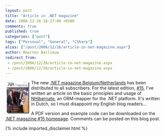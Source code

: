 ```yaml
---
layout: post
title: "Article in .NET magazine"
date: 2006-12-26 16:37:00 +0100
comments: true
published: true
categories: ["post"]
tags: ["Personal", "General", "CSharp"]
alias: ["/post/2006/12/26/article-in-net-magazine.aspx"]
author: Maarten Balliauw
redirect_from:
 - /post/2006/12/26/article-in-net-magazine.aspx
 - /post/2006/12/26/article-in-net-magazine.aspx
---
```

<p><a href="/images/WindowsLiveWriter/Articlein.NETmagazine_9C2A/20061226-netmag.jpg" mce_href="/images/WindowsLiveWriter/Articlein.NETmagazine_9C2A/20061226-netmag.jpg" atomicselection="true"><img src="/images/WindowsLiveWriter/Articlein.NETmagazine_9C2A/20061226-netmag_thumb.jpg" style="border: 0px none ; margin: 5px;" mce_src="/images/WindowsLiveWriter/Articlein.NETmagazine_9C2A/20061226-netmag_thumb.jpg" align="left" border="0" height="104" width="73"></a> The new <a href="http://www.microsoft.com/netherlands/msdn/netmagazine/default.aspx" mce_href="http://www.microsoft.com/netherlands/msdn/netmagazine/default.aspx">.NET magazine Belgium/Netherlands</a> has been distributed to all subscribers. For the latest edition, <a href="http://www.microsoft.com/netherlands/msdn/netmagazine/code/magazine15.aspx" mce_href="http://www.microsoft.com/netherlands/msdn/netmagazine/code/magazine15.aspx">#15</a>, I've written an article on the basic principles and usage of <a href="http://www.nhibernate.org" mce_href="http://www.nhibernate.org">NHibernate</a>, an ORM-mapper for the .NET platform. It's written in Dutch, so I must disappoint my English blog readers... </p><p>A PDF version and example code can be downloaded on the <a href="http://www.microsoft.com/netherlands/msdn/netmagazine/code/magazine15.aspx" mce_href="http://www.microsoft.com/netherlands/msdn/netmagazine/code/magazine15.aspx">.NET magazine #15 homepage</a>. Comments can be posted on this blog post. </p>

{% include imported_disclaimer.html %}


